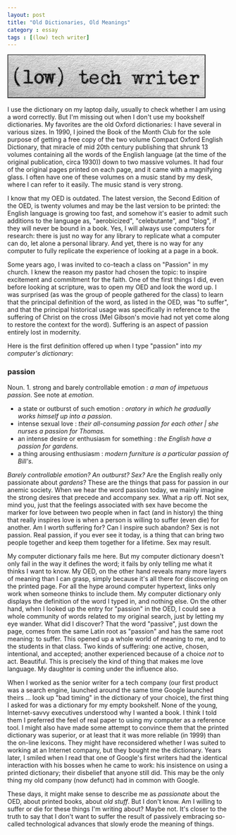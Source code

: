 ```yaml
---
layout: post
title: "Old Dictionaries, Old Meanings"
category : essay
tags : [(low) tech writer]
---
```

[![low tech writer](/assets/ltw/header14.jpg)](http://lowtechwriter.com)

I use the dictionary on my laptop daily, usually to check whether I am using a word correctly. But I'm missing out when I don't use my bookshelf dictionaries. My favorites are the old Oxford dictionaries: I have several in various sizes. In 1990, I joined the Book of the Month Club for the sole purpose of getting a free copy of the two volume Compact Oxford English Dictionary, that miracle of mid 20th century publishing that shrunk 13 volumes containing all the words of the English language (at the time of the original publication, circa 1930)) down to two massive volumes. It had four of the original pages printed on each page, and it came with a magnifying glass. I often have one of these volumes on a music stand by my desk, where I can refer to it easily. The music stand is very strong.

I know that my OED is outdated. The latest version, the Second Edition of the OED, is twenty volumes and may be the last version to be printed: the English language is growing too fast, and somehow it's easier to admit such additions to the language as, "aerobicized", "celebutante", and "blog", if they will never be bound in a book. Yes, I will always use computers for research: there is just no way for any library to replicate what a computer can do, let alone a personal library. And yet, there is no way for any computer to fully replicate the experience of looking at a page in a book. 

Some years ago, I was invited to co-teach a class on "Passion" in my church. I knew the reason my pastor had chosen the topic: to inspire excitement and commitment for the faith. One of the first things I did, even before looking at scripture, was to open my OED and look the word up. I was surprised (as was the group of people gathered for the class) to learn that the principal definition of the word, as listed in the OED, was "to suffer", and that the principal historical usage was specifically in reference to the suffering of Christ on the cross (Mel Gibson's movie had not yet come along to restore the context for the word). Suffering is an aspect of passion entirely lost in modernity.
 
Here is the first definition offered up when I type "passion" into *my computer's dictionary*:

### passion

Noun. 1. strong and barely controllable emotion : *a man of impetuous passion*. See note at *emotion*.

* a state or outburst of such emotion : *oratory in which he gradually works himself up into a passion*.
* intense sexual love : *their all-consuming passion for each other | she nurses a passion for Thomas.*
* an intense desire or enthusiasm for something : *the English have a passion for gardens.*
* a thing arousing enthusiasm : *modern furniture is a particular passion of Bill's.*


*Barely controllable emotion? An outburst? Sex?* Are the English really only passionate about *gardens*? These are the things that pass for passion in our anemic society. When we hear the word passion today, we mainly imagine the strong desires that precede and accompany sex. What a rip off. Not sex, mind you, just that the feelings associated with sex have become the marker for love between two people when in fact (and in history) the thing that really inspires love is when a person is willing to suffer (even die) for another. Am I worth suffering for? Can I inspire such abandon? Sex is not passion. Real passion, if you ever see it today, is a thing that can bring two people together and keep them together for a lifetime. Sex may result.

My computer dictionary fails me here. But my computer dictionary doesn't only fail in the way it defines the word; it fails by only telling me what it thinks I want to know. My OED, on the other hand reveals many more layers of meaning than I can grasp, simply because it's all there for discovering on the printed page. For all the hype around computer hypertext, links only work when someone thinks to include them. My computer dictionary only displays the definition of the word I typed in, and nothing else. On the other hand, when I looked up the entry for "passion" in the OED, I could see a whole community of words related to my original search, just by letting my eye wander. What did I discover? That the word "passive", just down the page, comes from the same Latin root as "passion" and has the same root meaning: to suffer. This opened up a whole world of meaning to me, and to the students in that class. Two kinds of suffering: one active, chosen, intentional, and accepted; another experienced because of a choice *not* to act. Beautiful. This is precisely the kind of thing that makes me love language. My daughter is coming under the influence also.

When I worked as the senior writer for a tech company (our first product was a search engine, launched around the same time Google launched theirs ... look up "bad timing" in the dictionary of your choice), the first thing I asked for was a dictionary for my empty bookshelf. None of the young, Internet-savvy executives understood why I wanted a book. I think I told them I preferred the feel of real paper to using my computer as a reference tool. I might also have made some attempt to convince them that the printed dictionary was superior, or at least that it was more reliable (in 1999) than the on-line lexicons. They might have reconsidered whether I was suited to working at an Internet company, but they bought me the dictionary. Years later, I smiled when I read that one of Google's first writers had the identical interaction with his bosses when he came to work: his insistence on using a printed dictionary; their disbelief that anyone still did. This may be the only thing my old company (now defunct) had in common with Google. 

These days, it might make sense to describe me as *passionate* about the OED, about printed books, about *old stuff*. But I don't know. Am I willing to suffer or die for these things I'm writing about? Maybe not. It's closer to the truth to say that I don't want to suffer the result of passively embracing so-called technological advances that slowly erode the meaning of things.

